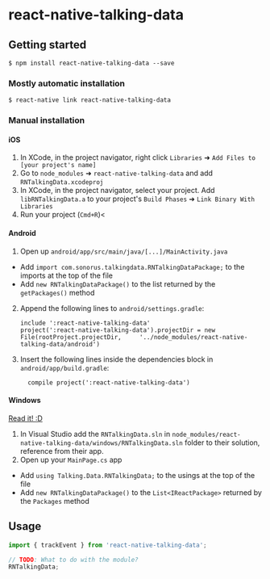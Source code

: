 
# react-native-talking-data

## Getting started

`$ npm install react-native-talking-data --save`

### Mostly automatic installation

`$ react-native link react-native-talking-data`

### Manual installation


#### iOS

1. In XCode, in the project navigator, right click `Libraries` ➜ `Add Files to [your project's name]`
2. Go to `node_modules` ➜ `react-native-talking-data` and add `RNTalkingData.xcodeproj`
3. In XCode, in the project navigator, select your project. Add `libRNTalkingData.a` to your project's `Build Phases` ➜ `Link Binary With Libraries`
4. Run your project (`Cmd+R`)<

#### Android

1. Open up `android/app/src/main/java/[...]/MainActivity.java`
  - Add `import com.sonorus.talkingdata.RNTalkingDataPackage;` to the imports at the top of the file
  - Add `new RNTalkingDataPackage()` to the list returned by the `getPackages()` method
2. Append the following lines to `android/settings.gradle`:
  	```
  	include ':react-native-talking-data'
  	project(':react-native-talking-data').projectDir = new File(rootProject.projectDir, 	'../node_modules/react-native-talking-data/android')
  	```
3. Insert the following lines inside the dependencies block in `android/app/build.gradle`:
  	```
      compile project(':react-native-talking-data')
  	```

#### Windows
[Read it! :D](https://github.com/ReactWindows/react-native)

1. In Visual Studio add the `RNTalkingData.sln` in `node_modules/react-native-talking-data/windows/RNTalkingData.sln` folder to their solution, reference from their app.
2. Open up your `MainPage.cs` app
  - Add `using Talking.Data.RNTalkingData;` to the usings at the top of the file
  - Add `new RNTalkingDataPackage()` to the `List<IReactPackage>` returned by the `Packages` method


## Usage
```javascript
import { trackEvent } from 'react-native-talking-data';

// TODO: What to do with the module?
RNTalkingData;
```
  